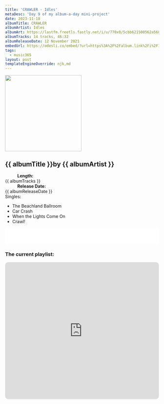 ```yaml
---
title: 'CRAWLER - Idles'
metaDesc: 'Day 9 of my album-a-day mini-project'
date: 2023-11-18
albumTitle: CRAWLER
albumArtist: Idles
albumArt: https://lastfm.freetls.fastly.net/i/u/770x0/5cbb621500562a568d92ca9b934c50d3.jpg#5cbb621500562a568d92ca9b934c50d3
albumTracks: 14 tracks, 46:32
albumReleaseDate: 12 November 2021
embedUrl: https://odesli.co/embed/?url=https%3A%2F%2Falbum.link%2Fi%2F1570477692&theme=light
tags:
  - music365
layout: post
templateEngineOverride: njk,md
---
```


<aside class="album-profile" style="--shadow: rgb(46,35,30);">
  <div class="album-profile__image">
    <img width="250" height="250" crossorigin="anonymous" src="{{ albumArt }}"/>
  </div>
  <div class="aside__content">
    <h1><strong>{{ albumTitle }}</strong>by {{ albumArtist }}</h1>
    <dl>
      <div>
        <dd><strong>Length:</strong></dd>
        <dt>{{ albumTracks }}</dt>
      </div>
      <div>
        <dd><strong>Release Date:</strong></dd>
        <dt>{{ albumReleaseDate }}</dt>
      </div>
      <div class="singles">
        <span>Singles:</span>
        <ul>
          <li>The Beachland Ballroom</li>
          <li>Car Crash</li>
          <li>When the Lights Come On</li>
          <li>Crawl!</li>
        </ul>
      </div>
    </dl>
    <div class="color-grid" style="--opacity: 1;">
      <div class="color-grid__container">
					<span class="color color--1" style="--firstColor: rgb(46,35,30);"></span>
					<span class="color color--2" style="--secondaryColor: rgb(217,158,100);"></span>
					<span class="color color--3" style="--thirdColor: rgb(138,160,168);"></span>
      </div>
    </div>
  </div>
</aside>

<iframe width="100%" height="52" src={{ embedUrl }} frameborder="0" allowfullscreen sandbox="allow-same-origin allow-scripts allow-presentation allow-popups allow-popups-to-escape-sandbox" allow="clipboard-read; clipboard-write"></iframe>

### The current playlist:

<iframe allow="autoplay *; encrypted-media *; fullscreen *; clipboard-write" frameborder="0" height="450" style="width:100%;max-width:660px;overflow:hidden;border-radius:10px;" sandbox="allow-forms allow-popups allow-same-origin allow-scripts allow-storage-access-by-user-activation allow-top-navigation-by-user-activation" src="https://embed.music.apple.com/gb/playlist/music365/pl.u-AkAmEd9ix4MAZYJ"></iframe>
